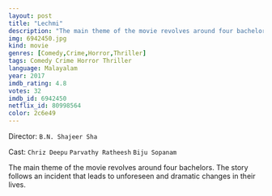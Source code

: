 ```yaml
---
layout: post
title: "Lechmi"
description: "The main theme of the movie revolves around four bachelors. The story follows an incident that leads to unforeseen and dramatic changes in their lives..."
img: 6942450.jpg
kind: movie
genres: [Comedy,Crime,Horror,Thriller]
tags: Comedy Crime Horror Thriller 
language: Malayalam
year: 2017
imdb_rating: 4.8
votes: 32
imdb_id: 6942450
netflix_id: 80998564
color: 2c6e49
---
```

Director: `B.N. Shajeer Sha`  

Cast: `Chriz Deepu` `Parvathy Ratheesh` `Biju Sopanam` 

The main theme of the movie revolves around four bachelors. The story follows an incident that leads to unforeseen and dramatic changes in their lives.
